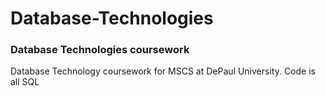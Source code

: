 # Database-Technologies
<h3>Database Technologies coursework</h3>
<p> Database Technology coursework for MSCS at DePaul University. Code is all SQL</p>
